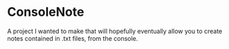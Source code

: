 # ConsoleNote

A project I wanted to make that will hopefully eventually allow you to create notes contained in .txt files, from the console.

